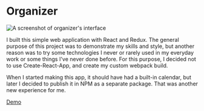 # Organizer

![A screenshot of organizer's interface](https://user-images.githubusercontent.com/11931452/138566997-5879a8c0-4b0f-4195-b7af-b23113ef6f66.png)

I built this simple web application with React and Redux. The general purpose of this project was to demonstrate my skills and style, but another reason was to try some technologies I never or rarely used in my everyday work or some things I've never done before. For this purpose, I decided not to use Create-React-App, and create my custom webpack build.

When I started making this app, it should have had a built-in calendar, but later I decided to publish it in NPM as a separate package. That was another new experience for me.

[Demo](https://serezhascream.github.io/organizer/)


